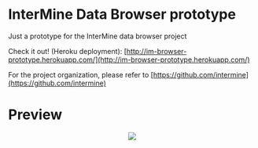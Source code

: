 # InterMine Data Browser prototype
Just a prototype for the InterMine data browser project

Check it out! (Heroku deployment): [http://im-browser-prototype.herokuapp.com/](http://im-browser-prototype.herokuapp.com/)

For the project organization, please refer to [https://github.com/intermine](https://github.com/intermine)

# Preview

<div style="text-align:center"><img src ="https://i.imgur.com/Kg8FYsa.png" /></div>